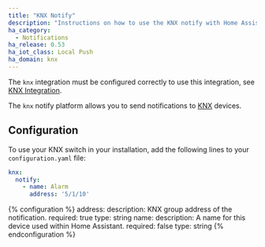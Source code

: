 ```yaml
---
title: "KNX Notify"
description: "Instructions on how to use the KNX notify with Home Assistant."
ha_category:
  - Notifications
ha_release: 0.53
ha_iot_class: Local Push
ha_domain: knx
---
```


<div class='note'>
  
The `knx` integration must be configured correctly to use this integration, see [KNX Integration](/integrations/knx).

</div>

The `knx` notify platform allows you to send notifications to [KNX](https://www.knx.org/) devices.

## Configuration

To use your KNX switch in your installation, add the following lines to your `configuration.yaml` file:

```yaml
knx:
  notify:
    - name: Alarm
      address: '5/1/10'
```

{% configuration %}
address:
  description: KNX group address of the notification.
  required: true
  type: string
name:
  description: A name for this device used within Home Assistant.
  required: false
  type: string
{% endconfiguration %}
